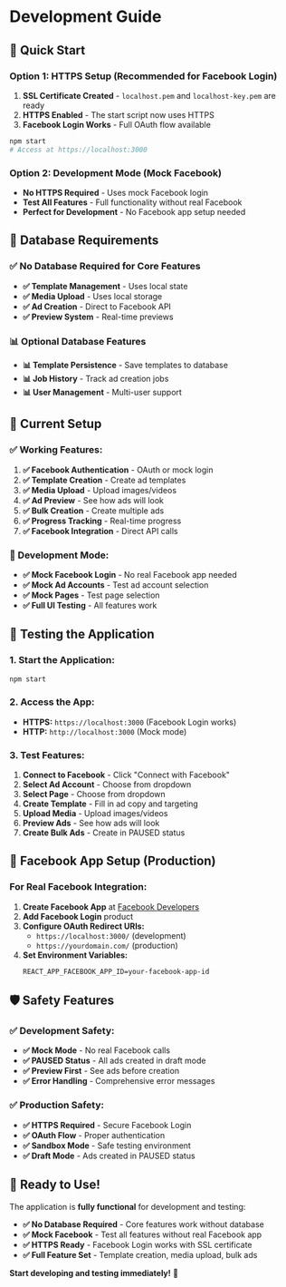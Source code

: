 # Development Guide

## 🚀 **Quick Start**

### **Option 1: HTTPS Setup (Recommended for Facebook Login)**
1. **SSL Certificate Created** - `localhost.pem` and `localhost-key.pem` are ready
2. **HTTPS Enabled** - The start script now uses HTTPS
3. **Facebook Login Works** - Full OAuth flow available

```bash
npm start
# Access at https://localhost:3000
```

### **Option 2: Development Mode (Mock Facebook)**
- **No HTTPS Required** - Uses mock Facebook login
- **Test All Features** - Full functionality without real Facebook
- **Perfect for Development** - No Facebook app setup needed

## 🔧 **Database Requirements**

### **✅ No Database Required for Core Features**
- **✅ Template Management** - Uses local state
- **✅ Media Upload** - Uses local storage
- **✅ Ad Creation** - Direct to Facebook API
- **✅ Preview System** - Real-time previews

### **📊 Optional Database Features**
- **📊 Template Persistence** - Save templates to database
- **📊 Job History** - Track ad creation jobs
- **📊 User Management** - Multi-user support

## 🎯 **Current Setup**

### **✅ Working Features:**
1. **✅ Facebook Authentication** - OAuth or mock login
2. **✅ Template Creation** - Create ad templates
3. **✅ Media Upload** - Upload images/videos
4. **✅ Ad Preview** - See how ads will look
5. **✅ Bulk Creation** - Create multiple ads
6. **✅ Progress Tracking** - Real-time progress
7. **✅ Facebook Integration** - Direct API calls

### **🔧 Development Mode:**
- **✅ Mock Facebook Login** - No real Facebook app needed
- **✅ Mock Ad Accounts** - Test ad account selection
- **✅ Mock Pages** - Test page selection
- **✅ Full UI Testing** - All features work

## 🚀 **Testing the Application**

### **1. Start the Application:**
```bash
npm start
```

### **2. Access the App:**
- **HTTPS:** `https://localhost:3000` (Facebook Login works)
- **HTTP:** `http://localhost:3000` (Mock mode)

### **3. Test Features:**
1. **Connect to Facebook** - Click "Connect with Facebook"
2. **Select Ad Account** - Choose from dropdown
3. **Select Page** - Choose from dropdown
4. **Create Template** - Fill in ad copy and targeting
5. **Upload Media** - Upload images/videos
6. **Preview Ads** - See how ads will look
7. **Create Bulk Ads** - Create in PAUSED status

## 🎯 **Facebook App Setup (Production)**

### **For Real Facebook Integration:**
1. **Create Facebook App** at [Facebook Developers](https://developers.facebook.com/)
2. **Add Facebook Login** product
3. **Configure OAuth Redirect URIs:**
   - `https://localhost:3000/` (development)
   - `https://yourdomain.com/` (production)
4. **Set Environment Variables:**
   ```env
   REACT_APP_FACEBOOK_APP_ID=your-facebook-app-id
   ```

## 🛡️ **Safety Features**

### **✅ Development Safety:**
- **✅ Mock Mode** - No real Facebook calls
- **✅ PAUSED Status** - All ads created in draft mode
- **✅ Preview First** - See ads before creation
- **✅ Error Handling** - Comprehensive error messages

### **✅ Production Safety:**
- **✅ HTTPS Required** - Secure Facebook Login
- **✅ OAuth Flow** - Proper authentication
- **✅ Sandbox Mode** - Safe testing environment
- **✅ Draft Mode** - Ads created in PAUSED status

## 🎉 **Ready to Use!**

The application is **fully functional** for development and testing:

- **✅ No Database Required** - Core features work without database
- **✅ Mock Facebook** - Test all features without real Facebook app
- **✅ HTTPS Ready** - Facebook Login works with SSL certificate
- **✅ Full Feature Set** - Template creation, media upload, bulk ads

**Start developing and testing immediately!** 🚀 
